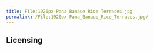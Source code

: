 ```yaml
---
title: File:1920px-Pana Banaue Rice Terraces.jpg
permalink: /File:1920px-Pana_Banaue_Rice_Terraces.jpg/
---
```


## Licensing